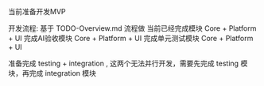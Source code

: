 当前准备开发MVP

开发流程:
基于 TODO-Overview.md 流程做
当前已经完成模块 Core + Platform + UI
完成AI验收模块 Core + Platform + UI
完成单元测试模块 Core + Platform + UI

准备完成 testing + integration , 这两个无法并行开发，需要先完成 testing 模块，再完成 integration 模块